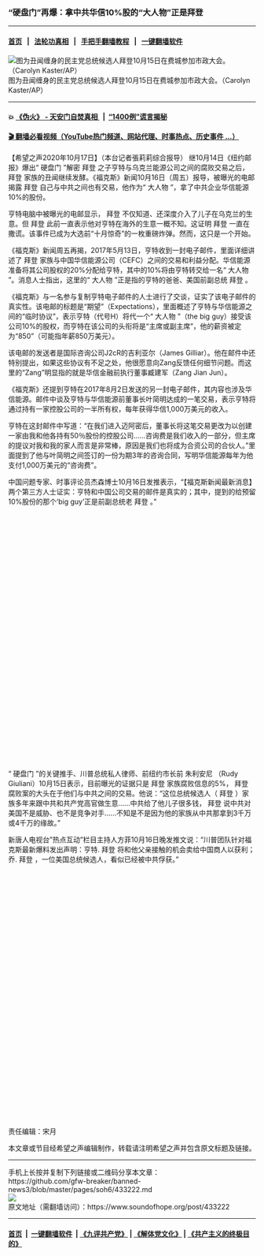 ### “硬盘门”再爆：拿中共华信10%股的“大人物”正是拜登
------------------------

#### [首页](https://github.com/gfw-breaker/banned-news3/blob/master/README.md) &nbsp;&nbsp;|&nbsp;&nbsp; [法轮功真相](https://github.com/begood0513/basic/blob/master/README.md)  &nbsp;&nbsp;|&nbsp;&nbsp; [手把手翻墙教程](https://github.com/gfw-breaker/guides/wiki)  &nbsp;&nbsp;|&nbsp;&nbsp; [一键翻墙软件](https://github.com/gfw-breaker/nogfw/blob/master/README.md)  



<div><img alt="图为丑闻缠身的民主党总统候选人拜登10月15日在费城参加市政大会。（Carolyn Kaster/AP）" src="https://img.soundofhope.org/2020-10/10-17-1-1-1602956418338.jpeg"/>
<br/><figcaption class="caption">
 图为丑闻缠身的民主党总统候选人拜登10月15日在费城参加市政大会。（Carolyn Kaster/AP）
</figcaption></div><hr/>

#### 💥 [《伪火》 - 天安门自焚真相 ](http://158.247.195.190:10000/videos/blog/weihuo.html)&nbsp; |&nbsp; [“1400例”谎言揭秘  ](http://158.247.195.190:10000/videos/blog/jiexi1400.html)

#### [ 🎬  翻墙必看视频（YouTube热门频道、网站代理、时事热点、历史事件 ...）](https://github.com/gfw-breaker/links/blob/master/banned.md)

<div><div class="Content__Wrapper sc-1bvya0-0 grZQxZ">
 <p class="meta-top">
  <span class="meta">
   【希望之声2020年10月17日】（本台记者張莉莉综合报导）
  </span>
  继10月14日《纽约邮报》爆出“
  <ok href="/term/399400">
   硬盘门
  </ok>
  ”解密
  <ok href="/term/3365">
   拜登
  </ok>
  之子亨特与乌克兰能源公司之间的腐败交易之后，
  <ok href="/term/3365">
   拜登
  </ok>
  家族的丑闻继续发酵。《福克斯》新闻10月16日（周五）报导，被曝光的电邮揭露
  <ok href="/term/3365">
   拜登
  </ok>
  自己与中共之间也有交易，他作为“
  <ok href="/term/400054">
   大人物
  </ok>
  ”，拿了中共企业华信能源10%的股份。
 </p>
 <p>
  亨特电脑中被曝光的电邮显示，
  <ok href="/term/3365">
   拜登
  </ok>
  不仅知道、还深度介入了儿子在乌克兰的生意。但
  <ok href="/term/3365">
   拜登
  </ok>
  此前一直表示他对亨特在海外的生意一概不知。这证明
  <ok href="/term/3365">
   拜登
  </ok>
  一直在撒谎。该事件已成为大选前“十月惊奇”的一枚重磅炸弹。然而，这只是一个开始。
 </p>
 <div class="AD_Embed__Wrap-sc-1xslmin-0 igMuqX module desktop">
  <div>
  </div>
 </div>
 <p>
  《福克斯》新闻周五再揭，2017年5月13日，亨特收到一封电子邮件，里面详细讲述了
  <ok href="/term/3365">
   拜登
  </ok>
  家族与中国华信能源公司（CEFC）之间的交易和利益分配。华信能源准备将其公司股权的20%分配给亨特，其中的10%将由亨特转交给一名“
  <ok href="/term/400054">
   大人物
  </ok>
  ”。消息人士指出，这里的“
  <ok href="/term/400054">
   大人物
  </ok>
  ”正是指的亨特的爸爸、美国前副总统
  <ok href="/term/3365">
   拜登
  </ok>
  。
 </p>
 <p>
  《福克斯》与一名参与复制亨特电子邮件的人士进行了交谈，证实了该电子邮件的真实性。该电邮的标题是“期望”（Expectations），里面概述了亨特与华信能源之间的“临时协议”，表示亨特（代号H）将代一个“
  <ok href="/term/400054">
   大人物
  </ok>
  ”（the big guy）接受该公司10%的股权，而亨特在该公司的头衔将是“主席或副主席”，他的薪资被定为“850”（可能指年薪850万美元）。
 </p>
 <p>
  该电邮的发送者是国际咨询公司J2cR的吉利亚尔（James Gilliar）。他在邮件中还特别提出，如果这些协议有不足之处，他很愿意向Zang反馈任何细节问题。而这里的“Zang”明显指的就是华信金融前执行董事臧建军（Zang Jian Jun）。
 </p>
 <p>
  《福克斯》还提到亨特在2017年8月2日发送的另一封电子邮件，其内容也涉及华信能源。邮件中谈及亨特与华信能源前董事长叶简明达成的一笔交易，表示亨特将通过持有一家控股公司的一半所有权，每年获得华信1,000万美元的收入。
 </p>
 <p>
  亨特在这封邮件中写道：“在我们进入迈阿密后，董事长将这笔交易更改为以创建一家由我和他各持有50％股份的控股公司......咨询费是我们收入的一部分，但主席的提议对我和我的家人而言是非常棒，原因是我们也将成为合资公司的合伙人。”里面提到了他与叶简明之间签订的一份为期3年的咨询合同，写明华信能源每年为他支付1,000万美元的“咨询费”。
 </p>
 <p>
  中国问题专家、时事评论员杰森博士10月16日发推表示，“【福克斯新闻最新消息】两个第三方人士证实：亨特和中国公司交易的邮件是真实的；其中，提到的给预留10%股份的那个‘big guy’正是前副总统老
  <ok href="/term/3365">
   拜登
  </ok>
  。”
 </p>
 <div class="soh-embed">
  <div class="soh-embed-inner">
   <div class="iframely-embed" style="max-width: 550px;">
    <div class="iframely-responsive" style="padding-bottom: 100%;">
    </div>
   </div>
  </div>
 </div>
 <p>
  “
  <ok href="/term/399400">
   硬盘门
  </ok>
  ”的关键推手、川普总统私人律师、前纽约市长前
  <ok href="/term/15066">
   朱利安尼
  </ok>
  （Rudy Giuliani）10月15日表示，目前曝光的证据只是
  <ok href="/term/3365">
   拜登
  </ok>
  家族腐败信息的5%，
  <ok href="/term/3365">
   拜登
  </ok>
  腐败案的大头在于他们与中共之间的交易。他说：“这位总统候选人（
  <ok href="/term/3365">
   拜登
  </ok>
  ）家族多年来跟中共和共产党高官做生意......中共给了他儿子很多钱，
  <ok href="/term/3365">
   拜登
  </ok>
  说中共对美国不是威胁、也不是竞争对手......不知是不是因为他的家族从中共那拿到3千万或4千万的缘故。”
 </p>
 <div class="AD_Embed__Wrap-sc-1xslmin-0 igMuqX module desktop">
  <div>
  </div>
 </div>
 <p>
  新唐人电视台”热点互动”栏目主持人方菲10月16日晚发推文说：“川普团队针对福克斯最新爆料发出声明：亨特.
  <ok href="/term/3365">
   拜登
  </ok>
  将和他父亲接触的机会卖给中国商人以获利；乔.
  <ok href="/term/3365">
   拜登
  </ok>
  ，一位美国总统候选人，看似已经被中共俘获。”
 </p>
 <div class="soh-embed">
  <div class="soh-embed-inner">
   <div class="iframely-embed" style="max-width: 550px;">
    <div class="iframely-responsive" style="padding-bottom: 100%;">
    </div>
   </div>
  </div>
 </div>
 <p class="meta-btm">
  责任编辑：宋月
 </p>
 <p class="meta-btm">
  本文章或节目经希望之声编辑制作，转载请注明希望之声并包含原文标题及链接。
 </p>
</div>
</div>
<hr/>
手机上长按并复制下列链接或二维码分享本文章：<br/>
https://github.com/gfw-breaker/banned-news3/blob/master/pages/soh6/433222.md <br/>
<a href='https://github.com/gfw-breaker/banned-news3/blob/master/pages/soh6/433222.md'><img src='https://github.com/gfw-breaker/banned-news3/blob/master/pages/soh6/433222.md.png'/></a> <br/>
原文地址（需翻墙访问）：https://www.soundofhope.org/post/433222


------------------------
#### [首页](https://github.com/gfw-breaker/banned-news3/blob/master/README.md) &nbsp;|&nbsp; [一键翻墙软件](https://github.com/gfw-breaker/nogfw/blob/master/README.md) &nbsp;| [《九评共产党》](https://github.com/gfw-breaker/9ping.md/blob/master/README.md#九评之一评共产党是什么) | [《解体党文化》](https://github.com/gfw-breaker/jtdwh.md/blob/master/README.md) | [《共产主义的终极目的》](https://github.com/gfw-breaker/gczydzjmd.md/blob/master/README.md)


<img src='http://gfw-breaker.win/banned-news3/pages/soh6/433222.md' width='0px' height='0px'/>